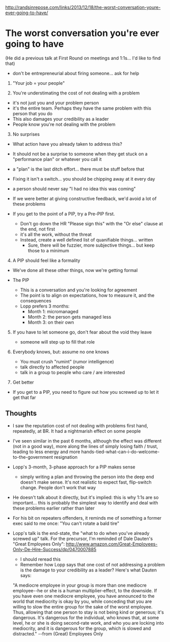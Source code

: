 http://randsinrepose.com/links/2013/12/18/the-worst-conversation-youre-ever-going-to-have/

# The worst conversation you're ever going to have

(He did a previous talk at First Round on meetings and 1:1s... I'd like to find that)


- don't be entrepreneurial about firing someone... ask for help

1. "Your job = your people"

2. You're understimating the cost of not dealing with a problem
  - it's not just you and your problem person
  - it's the entire team. Perhaps they have the same problem with this person that you do
  - This also damages your credibility as a leader
  - People know you're not dealing with the problem

3. No surprises

  - What action have you already taken to address this?
  - It should not be a surprise to someone when they get stuck on a "performance plan" or whatever you call it
  - a "plan" is the last ditch effort... there must be stuff before that
  - Fixing it isn't a switch... you should be chipping away at it every day
  - a person should never say "I had no idea this was coming"


- If we were better at giving constructive feedback, we'd avoid a lot of these problems

- If you get to the point of a PIP, try a Pre-PIP first.
  - Don't go down the HR "Please sign this" with the "Or else" clause at the end, not first
  - it's all the work, without the threat
  - Instead, create a well defined list of quanifiable things... written
    - Sure, there will be fuzzier, more subjective things... but keep those to a minimum

4. A PIP should feel like a formality
  - We've done all these other things, now we're getting formal

- The PIP

  - This is a conversation and you're looking for agreement
  - The point is to align on expectations, how to measure it, and the consequences
  - Lopp prefers 3 months:
     - Month 1: micromanaged
     - Month 2: the person gets managed less
     - Month 3: on their own


5. If you have to let someone go, don't fear about the void they leave

   - someone will step up to fill that role

6. Everybody knows, but: assume no one knows

   - You must crush "rumint" (rumor intelligence)
   - talk directly to affected people
   - talk in a group to people who care / are interested

7. Get better

  - If you get to a PIP, you need to figure out how you screwed up to let it get that far

## Thoughts

 - I saw the reputation cost of not dealing with problems first hand, repeatedly, at BR. It had a nightmarish effect on some people
 - I've seen similar in the past 6 months, although the effect was different (not in a good way), more along the lines of simply losing faith / trust, leading to less energy and more hands-tied-what-can-i-do-welcome-to-the-government resignation
 - Lopp's 3-month, 3-phase approach for a PIP makes sense
   - simply writing a plan and throwing the person into the deep end doesn't make sense. It's not realistic to expect fast, flip-switch change. People don't work that way
 - He doesn't talk about it directly, but it's implied: this is why 1:1s are so important... this is probably the simplest way to identify and deal with these problems earlier rather than later
 - For his bit on repeaters offenders, it reminds me of something a former exec said to me once: "You can't rotate a bald tire"
 - Lopp's talk is the end-state, the "what to do when you've already screwed up" talk. For the precursor, I'm reminded of Dale Dauten's "Great Employees Only": http://www.amazon.com/Great-Employees-Only-De-Hire-Success/dp/0470007885
    - I should reread this
    - Remember how Lopp says that one cost of not addressing a problem is the damage to your credibility as a leader? Here's what Dauten says:

    "A mediocre employee in your group is more than one mediocre employee--he or she is a human multiplier-effect, to the downside. If you have even one mediocre employee, you have announced to the world that mediocrity is okay by you, while conceding that you are willing to slow the entire group for the sake of the worst employee. Thus, allowing that one person to stay is not being kind or generous; it's dangerous. It's dangerous for the individual, who knows that, at some level, he or she is doing second-rate work, and who you are locking into mediocrity, and it is dangerous for the group, which is slowed and distracted."
    --from (Great) Employees Only